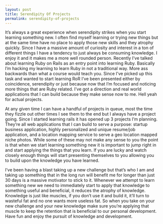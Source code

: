 ```yaml
---
layout: post
title: Serendipity Of Projects
permalink: serendipity-of-projects
---
```




It’s always a great experience when serendipity strikes when you start learning something new. I often find myself learning or trying new things but at the same time have no place to apply those new skills and they atrophy quickly. Since I have a massive amount of curiosity and interest in a ton of different things I have a tendency to just always be consuming knowledge. I enjoy it and it makes me a more well rounded person. Recently I’ve talked about learning Ruby on Rails as an entry point into learning Ruby. Basically I’m hacking my learning to learn Ruby in not a traditional way. More ass backwards than what a course would teach you. Since I’ve picked up this task and wanted to start learning RoR I’ve been presented either by coincidence, serendipity or just because now that I’m focused and noticing more things that are Ruby related. I’ve got a direction and real world applications that I can build because they make sense now to me. Hell yeah for actual projects.

At any given time I can have a handful of projects in queue, most the time they fizzle out other times I see them to the end but I always have a project going. Since I started learning rails it has opened up 3 projects I’m planning. They’re all web applications that I can build to serve a purpose: startup business application, highly personalized and unique resume/job application, and a location mapping service to serve a geo location mapped niche photos. While some of these may not make any sense to you the point is that when we start learning something new it is important to jump right in and start applying the things that you learn. If you are lucky and watch closely enough things will start presenting themselves to you allowing you to build upon the knowledge you have learned.

I’ve been having a blast taking up a new challenge but that’s who I am and taking up something that in the long run will benefit me for longer than just 30 days is a massive motivator to stick to it. Whenever we attempt to learn something new we need to immediately start to apply that knowledge to something useful and beneficial, it reduces the atrophy of knowledge. Knowledge is just like muscles, if you don’t use it and build it, it’ll turn to wasteful fat and no one wants more useless fat. So when you take on your new challenge and your new knowledge make sure you’re applying that muscle to keep the retention that is beneficial to our personal development. Have fun and enjoy the pursuit of knowledge and development.
